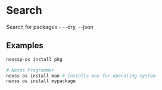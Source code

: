 # Search

Search for packages - --dry, --json

## Examples

```sh
nexssp-os install pkg

# Nexss Programmer
nexss os install man # installs man for operating system
nexss os install mypackage
```
